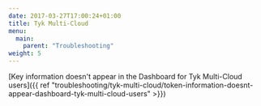 ```yaml
---
date: 2017-03-27T17:00:24+01:00
title: Tyk Multi-Cloud
menu:
  main:
    parent: "Troubleshooting"
weight: 5
---
```


[Key information doesn\'t appear in the Dashboard for Tyk Multi-Cloud users]({{ ref "troubleshooting/tyk-multi-cloud/token-information-doesnt-appear-dashboard-tyk-multi-cloud-users" >}})

